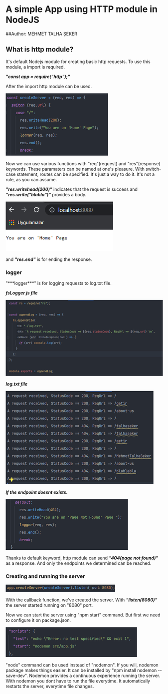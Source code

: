 <h1>A simple App using HTTP module in NodeJS</h1>

##Author: MEHMET TALHA ŞEKER

<h2>What is http module?</h2>
It's default Nodejs module for creating basic http requests. To use this module, a import is required.  

***"const app = require("http");"***

After the import http module can be used.

![img.png](article-images/img.png)  

Now we can use various functions with "req"(request) and "res"(response) keywords. These paramaters can be named at 
one's pleasure. With switch-case statement, routes can be specified. It's just a way to do it. It's not a rule, as you
can assume.

***"res.writehead(200)"*** indicates that the request is success and ***"res.write("blabla")"*** provides a body.

![img_1.png](article-images/img_1.png)  

and ***"res.end"*** is for ending the response.
  
<h3>logger</h3>
"***logger***" is for logging requests to log.txt file.  

***fsLogger.js file***

![img_2.png](article-images/img_2.png)

***log.txt file***

![img_3.png](article-images/img_3.png)

***If the endpoint doesnt exists.***

![img_4.png](article-images/img_4.png)  

Thanks to default keyword, http module can send ***"404(page not found)"*** as a response. And only the endpoints we
determined can be reached.

<h3>Creating and running the server</h3>

![img_5.png](article-images/img_5.png)  

With the callback function, we've created the server. With ***"listen(8080)"*** the server started running on "8080" port.

Now we can start the server using "npm start" command. But first we need to configure it on package.json.

![img_6.png](article-images/img_6.png)

"node" command can be used instead of "nodemon". If you will, nodemon package makes things easier. It can be installed by
"npm install nodemon --save-dev". Nodemon provides a continuous experience running the server. With nodemon you dont have
to run the file everytime. It automatically restarts the server, everytime file changes.
